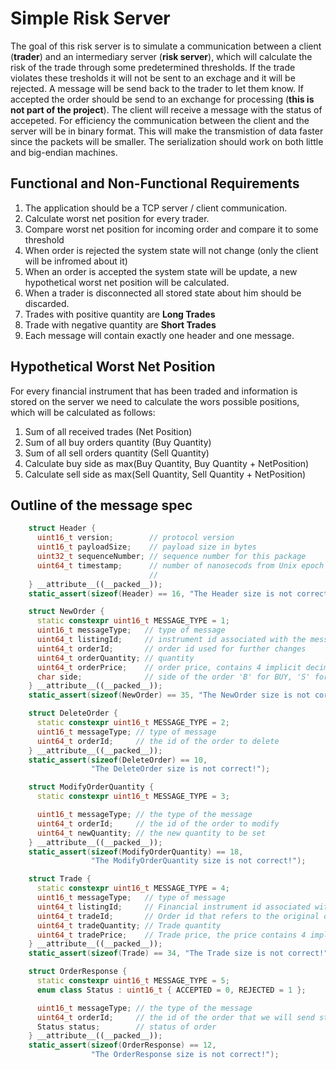 # Simple Risk Server
The goal of this risk server is to simulate a communication between a client (**trader**)
and an intermediary server (**risk server**), which will calculate the risk of the trade
through some predetermined thresholds. If the trade violates these tresholds it will not
be sent to an exchage and it will be rejected. A message will be send back to the trader
to let them know. If accepted the order should be send to an exchange for processing (**this is
not part of the project**). The client will receive a message with the status of accepeted.
For efficiency the communication between the client and the server will be in binary format.
This will make the transmistion of data faster since the packets will be smaller. The
serialization should work on both little and big-endian machines.

## Functional and Non-Functional Requirements
1. The application should be a TCP server / client communication.
2. Calculate worst net position for every trader.
3. Compare worst net position for incoming order and compare it to some threshold
4. When order is rejected the system state will not change (only the client will be infromed
about it)
5. When an order is accepted the system state will be update, a new hypothetical worst net
position will be calculated.
6. When a trader is disconnected all stored state about him should be discarded.
7. Trades with positive quantity are **Long Trades**
8. Trade with negative quantity are  **Short Trades**
9. Each message will contain exactly one header and one message.

## Hypothetical Worst Net Position
For every financial instrument that has been traded and information is stored on the server
we need to calculate the wors possible positions, which will be calculated as follows:

1. Sum of all received trades (Net Position)
2. Sum of all buy orders quantity (Buy Quantity)
3. Sum of all sell orders quantity (Sell Quantity)
4. Calculate buy side as max(Buy Quantity, Buy Quantity + NetPosition)
5. Calculate sell side as max(Sell Quantity, Sell Quantity + NetPosition)

## Outline of the message spec
```cpp
    struct Header {
      uint16_t version;        // protocol version
      uint16_t payloadSize;    // payload size in bytes
      uint32_t sequenceNumber; // sequence number for this package
      uint64_t timestamp;      // number of nanosecods from Unix epoch
                               //
    } __attribute__((__packed__));
    static_assert(sizeof(Header) == 16, "The Header size is not correct!");

    struct NewOrder {
      static constexpr uint16_t MESSAGE_TYPE = 1;
      uint16_t messageType;   // type of message
      uint64_t listingId;     // instrument id associated with the message
      uint64_t orderId;       // order id used for further changes
      uint64_t orderQuantity; // quantity
      uint64_t orderPrice;    // order price, contains 4 implicit decimals
      char side;              // side of the order 'B' for BUY, 'S' for SELL
    } __attribute__((__packed__));
    static_assert(sizeof(NewOrder) == 35, "The NewOrder size is not correct!");

    struct DeleteOrder {
      static constexpr uint16_t MESSAGE_TYPE = 2;
      uint16_t messageType; // type of message
      uint64_t orderId;     // the id of the order to delete
    } __attribute__((__packed__));
    static_assert(sizeof(DeleteOrder) == 10,
                  "The DeleteOrder size is not correct!");

    struct ModifyOrderQuantity {
      static constexpr uint16_t MESSAGE_TYPE = 3;

      uint16_t messageType; // the type of the message
      uint64_t orderId;     // the id of the order to modify
      uint64_t newQuantity; // the new quantity to be set
    } __attribute__((__packed__));
    static_assert(sizeof(ModifyOrderQuantity) == 18,
                  "The ModifyOrderQuantity size is not correct!");

    struct Trade {
      static constexpr uint16_t MESSAGE_TYPE = 4;
      uint16_t messageType;   // type of message
      uint64_t listingId;     // Financial instrument id associated with this id
      uint64_t tradeId;       // Order id that refers to the original order id
      uint64_t tradeQuantity; // Trade quantity
      uint64_t tradePrice;    // Trade price, the price contains 4 implicit decimals
    } __attribute__((__packed__));
    static_assert(sizeof(Trade) == 34, "The Trade size is not correct!");

    struct OrderResponse {
      static constexpr uint16_t MESSAGE_TYPE = 5;
      enum class Status : uint16_t { ACCEPTED = 0, REJECTED = 1 };

      uint16_t messageType; // the type of the message
      uint64_t orderId;     // the id of the order that we will send status to
      Status status;        // status of order
    } __attribute__((__packed__));
    static_assert(sizeof(OrderResponse) == 12,
                  "The OrderResponse size is not correct!");
```

